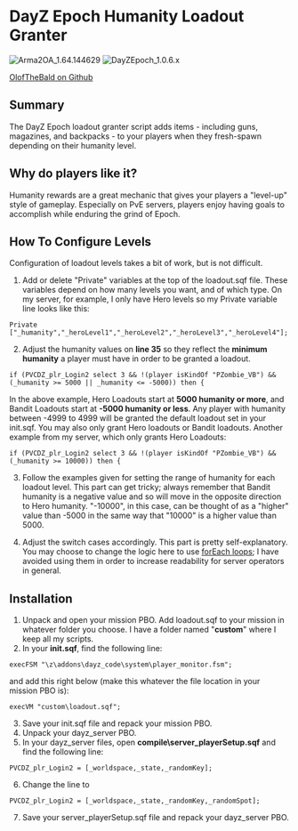 # DayZ Epoch Humanity Loadout Granter
![Arma2OA_1.64.144629](https://img.shields.io/badge/Arma%202%20OA-1.64.144629-informational)    ![DayZEpoch_1.0.6.x](https://img.shields.io/badge/DayZ%20Epoch-1.0.6.x-success)

[OlofTheBald on Github](https://github.com/OlofTheBald/DayZ-Humanity-Loadout-Granter/)

## Summary
The DayZ Epoch loadout granter script adds items - including guns, magazines, and backpacks - to your players when they fresh-spawn depending on their humanity level.

## Why do players like it?
Humanity rewards are a great mechanic that gives your players a "level-up" style of gameplay. Especially on PvE servers, players enjoy having goals to accomplish while enduring the grind of Epoch.

## How To Configure Levels
Configuration of loadout levels takes a bit of work, but is not difficult.

1. Add or delete "Private" variables at the top of the loadout.sqf file. These variables depend on how many levels you want, and of which type. On my server, for example, I only have Hero levels so my Private variable line looks like this:
```sqf
Private ["_humanity","_heroLevel1","_heroLevel2","_heroLevel3","_heroLevel4"];

```
2. Adjust the humanity values on **line 35** so they reflect the **minimum humanity** a player must have in order to be granted a loadout.
```sqf
if (PVCDZ_plr_Login2 select 3 && !(player isKindOf "PZombie_VB") && (_humanity >= 5000 || _humanity <= -5000)) then {

```
In the above example, Hero Loadouts start at **5000 humanity or more**, and Bandit Loadouts start at **-5000 humanity or less**. Any player with humanity between -4999 to 4999 will be granted the default loadout set in your init.sqf.
You may also only grant Hero loadouts or Bandit loadouts. Another example from my server, which only grants Hero Loadouts:
```sqf
if (PVCDZ_plr_Login2 select 3 && !(player isKindOf "PZombie_VB") && (_humanity >= 10000)) then {

```
3. Follow the examples given for setting the range of humanity for each loadout level. This part can get tricky; always remember that Bandit humanity is a negative value and so will move in the opposite direction to Hero humanity. "-10000", in this case, can be thought of as a "higher" value than -5000 in the same way that "10000" is a higher value than 5000.

4. Adjust the switch cases accordingly. This part is pretty self-explanatory. You may choose to change the logic here to use [forEach loops](https://community.bistudio.com/wiki/forEach); I have avoided using them in order to increase readability for server operators in general.

## Installation
1. Unpack and open your mission PBO. Add loadout.sqf to your mission in whatever folder you choose. I have a folder named "**custom**" where I keep all my scripts.
2. In your **init.sqf**, find the following line:
```sqf
execFSM "\z\addons\dayz_code\system\player_monitor.fsm";
```
and add this right below (make this whatever the file location in your mission PBO is):
```sqf
execVM "custom\loadout.sqf";
```
3. Save your init.sqf file and repack your mission PBO.
4. Unpack your dayz_server PBO.
5. In your dayz_server files, open **compile\server_playerSetup.sqf** and find the following line:
```sqf
PVCDZ_plr_Login2 = [_worldspace,_state,_randomKey];
```
6. Change the line to
```sqf
PVCDZ_plr_Login2 = [_worldspace,_state,_randomKey,_randomSpot];
```
7. Save your server_playerSetup.sqf file and repack your dayz_server PBO.